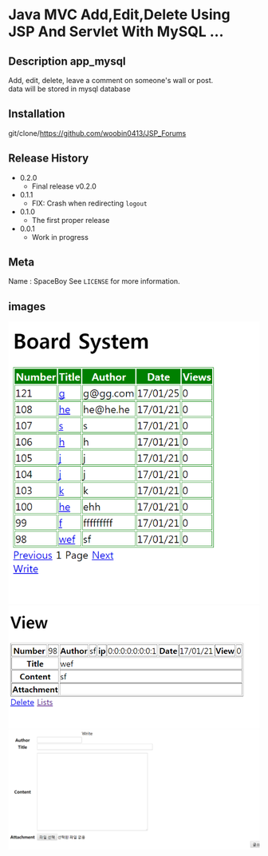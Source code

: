 # Java MVC Add,Edit,Delete Using JSP And Servlet With MySQL ...

## Description app_mysql
Add, edit, delete, leave a comment on someone's wall or post.
<br>
data will be stored in mysql database

## Installation
git/clone/https://github.com/woobin0413/JSP_Forums

## Release History

* 0.2.0
    * Final release v0.2.0
* 0.1.1
    * FIX: Crash when redirecting `logout`
* 0.1.0
    * The first proper release
* 0.0.1
    * Work in progress

## Meta

Name : SpaceBoy
See ``LICENSE`` for more information.

## images
<img src="pic/1.png">
<img src="pic/2.png">
<img src="pic/3.png">
